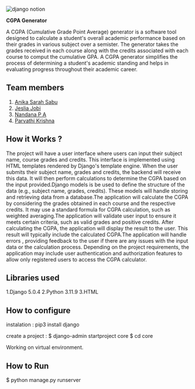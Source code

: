 
![django notion](https://github.com/TH-Activities/saturday-hack-night-template/assets/117498997/2db31367-8f96-4e88-8a8d-a1a75936204d)




**CGPA Generator**

A CGPA (Cumulative Grade Point Average) generator is a software tool designed to calculate a student's overall academic performance based on their grades in various subject over a semister. The generator takes the grades received in each course along with the credits associated with each course to comput the cumulative GPA. A CGPA generator simplifies the process of determining a student's academic standing and helps in evaluating progress throughout their academic career. 

## Team members
1. [Anika Sarah Sabu](https://github.com/Aneka-zera)
2. [Jeslia Jobi](https://github.com/Jeslia-Jobi)
3. [Nandana P A](https://github.com/Nandana-p-a)
4. [Parvathi Krishna](https://github.com/26parvathik)

## How it Works ?

 The project will have a user interface where users can input their subject name, course grades and credits. This interface is implemented using HTML templates rendered by Django's template engine. When the user submits their subject name, grades and credits, the backend will receive this data. It will then perform calculations to determine the CGPA based on the input provided.Django models is be used to define the structure of the data (e.g., subject name, grades, credits). These models will handle storing and retrieving data from a database.The application will calculate the CGPA by considering the grades obtained in each course and the respective credits. It may use a standard formula for CGPA calculation, such as weighted averaging.The application will validate user input to ensure it meets certain criteria, such as valid grades and positive credits. After calculating the CGPA, the application will display the result to the user. This result will typically include the calculated CGPA.The application will handle errors , providing feedback to the user if there are any issues with the input data or the calculation process. Depending on the project requirements, the application may include user authentication and authorization features to allow only registered users to access the CGPA calculator.
   
## Libraries used

1.Django 5.0.4
2.Python 3.11.9
3.HTML

## How to configure

instalation : 
pip3 install django

create a project : 
$ django-admin startproject core
$ cd core

Working on virtual environment.

## How to Run

$ python manage.py runserver
